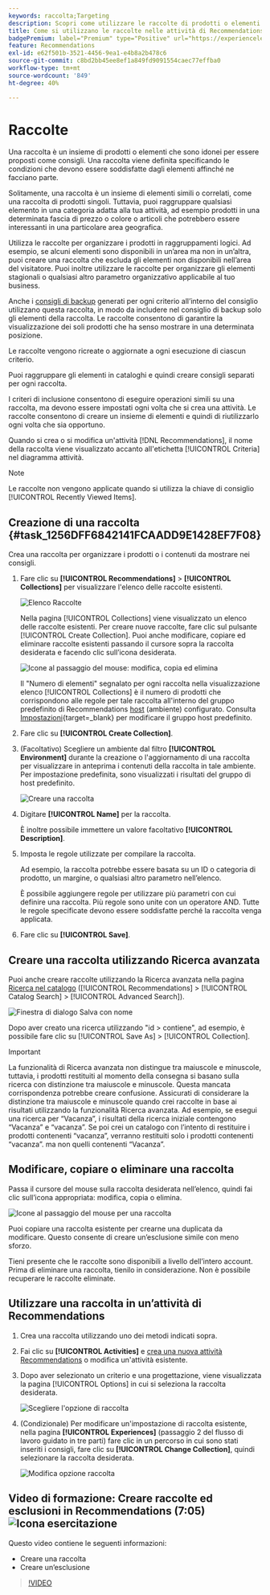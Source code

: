 ```yaml
---
keywords: raccolta;Targeting
description: Scopri come utilizzare le raccolte di prodotti o elementi in [!DNL Target Recommendations].
title: Come si utilizzano le raccolte nelle attività di Recommendations?
badgePremium: label="Premium" type="Positive" url="https://experienceleague.adobe.com/docs/target/using/introduction/intro.html?lang=en#premium newtab=true" tooltip="Vedi cosa è incluso in Target Premium."
feature: Recommendations
exl-id: e62f501b-3521-4456-9ea1-e4b8a2b478c6
source-git-commit: c8bd2bb45ee8ef1a849fd9091554caec77effba0
workflow-type: tm+mt
source-wordcount: '849'
ht-degree: 40%

---
```


# Raccolte

Una raccolta è un insieme di prodotti o elementi che sono idonei per essere proposti come consigli. Una raccolta viene definita specificando le condizioni che devono essere soddisfatte dagli elementi affinché ne facciano parte.

Solitamente, una raccolta è un insieme di elementi simili o correlati, come una raccolta di prodotti singoli. Tuttavia, puoi raggruppare qualsiasi elemento in una categoria adatta alla tua attività, ad esempio prodotti in una determinata fascia di prezzo o colore o articoli che potrebbero essere interessanti in una particolare area geografica.

Utilizza le raccolte per organizzare i prodotti in raggruppamenti logici. Ad esempio, se alcuni elementi sono disponibili in un’area ma non in un’altra, puoi creare una raccolta che escluda gli elementi non disponibili nell’area del visitatore. Puoi inoltre utilizzare le raccolte per organizzare gli elementi stagionali o qualsiasi altro parametro organizzativo applicabile al tuo business.

Anche i [consigli di backup](/help/main/c-recommendations/c-algorithms/backup-recs.md) generati per ogni criterio all’interno del consiglio utilizzano questa raccolta, in modo da includere nel consiglio di backup solo gli elementi della raccolta. Le raccolte consentono di garantire la visualizzazione dei soli prodotti che ha senso mostrare in una determinata posizione.

Le raccolte vengono ricreate o aggiornate a ogni esecuzione di ciascun criterio.

Puoi raggruppare gli elementi in cataloghi e quindi creare consigli separati per ogni raccolta.

I criteri di inclusione consentono di eseguire operazioni simili su una raccolta, ma devono essere impostati ogni volta che si crea una attività. Le raccolte consentono di creare un insieme di elementi e quindi di riutilizzarlo ogni volta che sia opportuno.

Quando si crea o si modifica un&#39;attività [!DNL Recommendations], il nome della raccolta viene visualizzato accanto all&#39;etichetta [!UICONTROL Criteria] nel diagramma attività.

>[!NOTE]
>
>Le raccolte non vengono applicate quando si utilizza la chiave di consiglio [!UICONTROL Recently Viewed Items].

## Creazione di una raccolta {#task_1256DFF6842141FCAADD9E1428EF7F08}

Crea una raccolta per organizzare i prodotti o i contenuti da mostrare nei consigli.

1. Fare clic su **[!UICONTROL Recommendations]** > **[!UICONTROL Collections]** per visualizzare l&#39;elenco delle raccolte esistenti.

   ![Elenco Raccolte](assets/collections_list.png)

   Nella pagina [!UICONTROL Collections] viene visualizzato un elenco delle raccolte esistenti. Per creare nuove raccolte, fare clic sul pulsante [!UICONTROL Create Collection]. Puoi anche modificare, copiare ed eliminare raccolte esistenti passando il cursore sopra la raccolta desiderata e facendo clic sull’icona desiderata.

   ![Icone al passaggio del mouse: modifica, copia ed elimina](/help/main/c-recommendations/c-products/assets/hover-icons.png)

   Il &quot;Numero di elementi&quot; segnalato per ogni raccolta nella visualizzazione elenco [!UICONTROL Collections] è il numero di prodotti che corrispondono alle regole per tale raccolta all&#39;interno del gruppo predefinito di Recommendations [host](/help/main/administrating-target/hosts.md) (ambiente) configurato. Consulta [Impostazioni](https://experienceleague.adobe.com/docs/target-dev/developer/recommendations.html){target=_blank} per modificare il gruppo host predefinito.

1. Fare clic su **[!UICONTROL Create Collection]**.

1. (Facoltativo) Scegliere un ambiente dal filtro **[!UICONTROL Environment]** durante la creazione o l&#39;aggiornamento di una raccolta per visualizzare in anteprima i contenuti della raccolta in tale ambiente. Per impostazione predefinita, sono visualizzati i risultati del gruppo di host predefinito.

   ![Creare una raccolta](/help/main/c-recommendations/c-products/assets/CreateCollection.png)

1. Digitare **[!UICONTROL Name]** per la raccolta.

   È inoltre possibile immettere un valore facoltativo **[!UICONTROL Description]**.

1. Imposta le regole utilizzate per compilare la raccolta.

   Ad esempio, la raccolta potrebbe essere basata su un ID o categoria di prodotto, un margine, o qualsiasi altro parametro nell’elenco.

   È possibile aggiungere regole per utilizzare più parametri con cui definire una raccolta. Più regole sono unite con un operatore AND. Tutte le regole specificate devono essere soddisfatte perché la raccolta venga applicata.

1. Fare clic su **[!UICONTROL Save]**.

## Creare una raccolta utilizzando Ricerca avanzata

Puoi anche creare raccolte utilizzando la Ricerca avanzata nella pagina [Ricerca nel catalogo](/help/main/c-recommendations/c-products/catalog-search.md#save-as) ([!UICONTROL Recommendations] > [!UICONTROL Catalog Search] > [!UICONTROL Advanced Search]).

![Finestra di dialogo Salva con nome](/help/main/c-recommendations/c-products/assets/save-as.png)

Dopo aver creato una ricerca utilizzando &quot;id > contiene&quot;, ad esempio, è possibile fare clic su [!UICONTROL Save As] > [!UICONTROL Collection].

>[!IMPORTANT]
>
>La funzionalità di Ricerca avanzata non distingue tra maiuscole e minuscole, tuttavia, i prodotti restituiti al momento della consegna si basano sulla ricerca con distinzione tra maiuscole e minuscole. Questa mancata corrispondenza potrebbe creare confusione. Assicurati di considerare la distinzione tra maiuscole e minuscole quando crei raccolte in base ai risultati utilizzando la funzionalità Ricerca avanzata. Ad esempio, se esegui una ricerca per “Vacanza”, i risultati della ricerca iniziale contengono “Vacanza” e “vacanza”. Se poi crei un catalogo con l’intento di restituire i prodotti contenenti “vacanza”, verranno restituiti solo i prodotti contenenti “vacanza”. ma non quelli contenenti “Vacanza”.

## Modificare, copiare o eliminare una raccolta

Passa il cursore del mouse sulla raccolta desiderata nell’elenco, quindi fai clic sull’icona appropriata: modifica, copia o elimina.

![Icone al passaggio del mouse per una raccolta](/help/main/c-recommendations/c-products/assets/hover-collections.png)

Puoi copiare una raccolta esistente per crearne una duplicata da modificare. Questo consente di creare un’esclusione simile con meno sforzo.

Tieni presente che le raccolte sono disponibili a livello dell’intero account. Prima di eliminare una raccolta, tienilo in considerazione. Non è possibile recuperare le raccolte eliminate.

## Utilizzare una raccolta in un’attività di Recommendations

1. Crea una raccolta utilizzando uno dei metodi indicati sopra.

1. Fai clic su **[!UICONTROL Activities]** e [crea una nuova attività Recommendations](/help/main/c-recommendations/t-create-recs-activity/create-recs-activity.md) o modifica un&#39;attività esistente.

1. Dopo aver selezionato un criterio e una progettazione, viene visualizzata la pagina [!UICONTROL Options] in cui si seleziona la raccolta desiderata.

   ![Scegliere l&#39;opzione di raccolta](/help/main/c-recommendations/c-products/assets/choose-collection.png)

1. (Condizionale) Per modificare un&#39;impostazione di raccolta esistente, nella pagina **[!UICONTROL Experiences]** (passaggio 2 del flusso di lavoro guidato in tre parti) fare clic in un percorso in cui sono stati inseriti i consigli, fare clic su **[!UICONTROL Change Collection]**, quindi selezionare la raccolta desiderata.

   ![Modifica opzione raccolta](/help/main/c-recommendations/c-products/assets/change-collection.png)

## Video di formazione: Creare raccolte ed esclusioni in Recommendations (7:05) ![Icona esercitazione](/help/main/assets/tutorial.png)

Questo video contiene le seguenti informazioni:

* Creare una raccolta
* Creare un’esclusione

>[!VIDEO](https://video.tv.adobe.com/v/27689)
